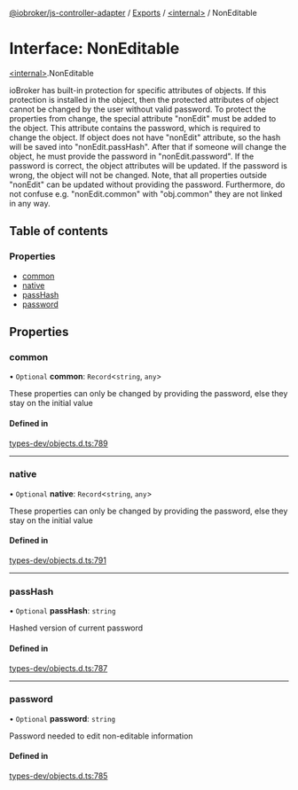 [@iobroker/js-controller-adapter](../README.md) / [Exports](../modules.md) / [\<internal\>](../modules/internal_.md) / NonEditable

# Interface: NonEditable

[\<internal\>](../modules/internal_.md).NonEditable

ioBroker has built-in protection for specific attributes of objects. If this protection is installed in the object, then the protected attributes of object cannot be changed by the user without valid password.
To protect the properties from change, the special attribute "nonEdit" must be added to the object. This attribute contains the password, which is required to change the object.
If object does not have "nonEdit" attribute, so the hash will be saved into "nonEdit.passHash". After that if someone will change the object, he must provide the password in "nonEdit.password".
If the password is correct, the object attributes will be updated. If the password is wrong, the object will not be changed.
Note, that all properties outside "nonEdit" can be updated without providing the password. Furthermore, do not confuse e.g. "nonEdit.common" with "obj.common" they are not linked in any way.

## Table of contents

### Properties

- [common](internal_.NonEditable.md#common)
- [native](internal_.NonEditable.md#native)
- [passHash](internal_.NonEditable.md#passhash)
- [password](internal_.NonEditable.md#password)

## Properties

### common

• `Optional` **common**: `Record`\<`string`, `any`\>

These properties can only be changed by providing the password, else they stay on the initial value

#### Defined in

[types-dev/objects.d.ts:789](https://github.com/ioBroker/ioBroker.js-controller/blob/b50c5197/packages/types-dev/objects.d.ts#L789)

___

### native

• `Optional` **native**: `Record`\<`string`, `any`\>

These properties can only be changed by providing the password, else they stay on the initial value

#### Defined in

[types-dev/objects.d.ts:791](https://github.com/ioBroker/ioBroker.js-controller/blob/b50c5197/packages/types-dev/objects.d.ts#L791)

___

### passHash

• `Optional` **passHash**: `string`

Hashed version of current password

#### Defined in

[types-dev/objects.d.ts:787](https://github.com/ioBroker/ioBroker.js-controller/blob/b50c5197/packages/types-dev/objects.d.ts#L787)

___

### password

• `Optional` **password**: `string`

Password needed to edit non-editable information

#### Defined in

[types-dev/objects.d.ts:785](https://github.com/ioBroker/ioBroker.js-controller/blob/b50c5197/packages/types-dev/objects.d.ts#L785)
